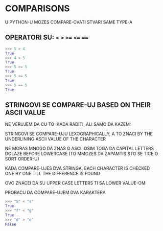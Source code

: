 # COMPARISONS

U PYTHON-U MOZES COMPARE-OVATI STVARI SAME TYPE-A

## OPERATORI SU: `<` `>` `>=` `<=` `==`

```py
>>> 5 > 4
True
>>> 4 < 5
True
>>> 5 >= 5
True
>>> 5 <= 5
True
>>> 5 == 5
True
```

## STRINGOVI SE COMPARE-UJ BASED ON THEIR ASCII VALUE

NE VERUJEM DA CU TO IKADA RADITI, ALI SAMO DA KAZEM:

STRINGOVI SE COMPARE-UJU LEXOGRAPHICALLY; A TO ZNACI BY THE UNDERLINING ASCII VALUE OF THE CHARACTER

NE MORAS MNOGO DA ZNAS O ASCII OSIM TOGA DA CAPITAL LETTERS DOLAZE BEFORE LOWERCASE (TO MMOZES DA ZAPAMTIS STO SE TICE O SORT ORDER-U)

KADA COMPARE-UJES DVA STRINGA, EACH CHARACTER IS CHECKED ONE BY ONE TILL THE DIFFERENCE IS FOUND

OVO ZNACEI DA SU UPPER CASE LETTERS TI SA LOWER VALUE-OM

PROBACU DA COMPARE-UJEM DVA KARAKTERA

```py
>>> "S" < "s"
True
>>> "f" < "g"
True
>>> "d" > "e"
False
```
